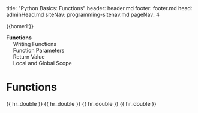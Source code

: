 <frontmatter>
title: "Python Basics: Functions"
header: header.md
footer: footer.md
head: adminHead.md
siteNav: programming-sitenav.md
pageNav: 4
</frontmatter>

<div class="website-content" id="main">
<div id="toc">

{{home↑}}
* [**Functions**](#functions)
  * [Writing Functions](#writing-functions)
  * [Function Parameters](#function-parameters)
  * [Return Value](#return-value)
  * [Local and Global Scope](#local-and-global-scope)
  
</div>
<div id="main">

# Functions

<include src="../functions-def/text.md" />{{ hr_double }}
<include src="../functions-parameters/text.md" />{{ hr_double }}
<include src="../functions-return/text.md" />{{ hr_double }}
<include src="../functions-scope/text.md" />{{ hr_double }}

</div>
</div>